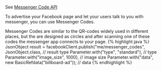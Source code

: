 See <a target="_blank" href="https://developers.facebook.com/docs/messenger-platform/discovery/messenger-codes" class="badge badge-primary">Messenger Code API</a>

To advertise your Facebook page and let your users talk to you with messenger, you can use Messenger Codes.

Messenger Codes are similar to the QR-codes widely used in different places, but the are designed as circles and 
after scanning one of these codes the messenger app connects to your page.
{% highlight java %}
JsonObject result = 
   facebookClient.publish("me/messenger_codes", 
   JsonObject.class, // result type
   Parameter.with("type", "standard"),  // type
   Parameter.with("image_size", 1000), // image size
   Parameter.with("data", new BasicRefdata("billboard-ad")); // data
{% endhighlight %}